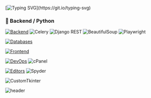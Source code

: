  [![Typing SVG](https://readme-typing-svg.herokuapp.com?lines=Hello+World!;I+am+a+Backend+Developer;Welcome+to+my+profile!)](https://git.io/typing-svg)

###
### 🚀 Backend / Python
[![Backend](https://skillicons.dev/icons?i=python,django,redis,celery,numpy&perline=6)](https://skillicons.dev)
![Celery](https://img.shields.io/badge/Celery-3C873A?style=for-the-badge)
![Django REST](https://img.shields.io/badge/Django%20REST-092E20?style=for-the-badge&logo=django&logoColor=white)
![BeautifulSoup](https://img.shields.io/badge/BeautifulSoup-4B8BBE?style=for-the-badge&logo=python&logoColor=white)
![Playwright](https://img.shields.io/badge/Playwright-2EAD33?style=for-the-badge&logo=playwright&logoColor=white)




[![Databases](https://skillicons.dev/icons?i=mysql,sqlite,postgres&perline=6)](https://skillicons.dev)


[![Frontend](https://skillicons.dev/icons?i=html,css,bootstrap,js&perline=6)](https://skillicons.dev)




[![DevOps](https://skillicons.dev/icons?i=docker,linux,git&perline=6)](https://skillicons.dev)
![cPanel](https://img.shields.io/badge/cPanel-FF6C2C?style=for-the-badge&logo=cpanel&logoColor=white)



[![Editors](https://skillicons.dev/icons?i=vscode,pycharm&perline=6)](https://skillicons.dev)
![Spyder](https://img.shields.io/badge/Spyder-FF0000?style=for-the-badge&logo=spyder%20ide&logoColor=white)




![CustomTkinter](https://img.shields.io/badge/CustomTkinter-2E2E2E?style=for-the-badge&logo=python&logoColor=white)



![header](https://capsule-render.vercel.app/api?type=waving&height=220&text=Junior%20Backend%20Developer&fontAlign=50&fontAlignY=40&color=gradient&desc=Python%20%7C%20Django%20%7C%20APIs&descAlign=50&descAlignY=65)

